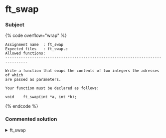 # ft\_swap

### Subject

{% code overflow="wrap" %}
```
Assignment name  : ft_swap
Expected files   : ft_swap.c
Allowed functions:
--------------------------------------------------------------------------------

Write a function that swaps the contents of two integers the adresses of which
are passed as parameters.

Your function must be declared as follows:

void	ft_swap(int *a, int *b);
```
{% endcode %}

### Commented solution

<details>

<summary>ft_swap</summary>

{% code title="ft_swap.c" overflow="wrap" lineNumbers="true" %}
```c
void ft_swap(int *a, int *b)
{
    /* we have to declare a temporary variable
     * to make a swap between 2 variables
     */
    int x;
    
    // set our temporary variable to be equal to the value of *a
    x = *a;
    // set the value of *a to be equal to the value of *b
    *a = *b;
    // set the value of *b to be equal to the value of x
    *b = x;
}
```
{% endcode %}

</details>
